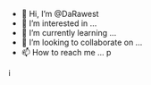 - 👋 Hi, I’m @DaRawest
- 👀 I’m interested in ...
- 🌱 I’m currently learning ...
- 💞️ I’m looking to collaborate on ...
- 📫 How to reach me ...
p
<!---
DaRawest/DaRawest is a ✨ special ✨ repository because its `README.md` (this file) appears on your GitHub profile.
You can click the Preview link to take a look at your changes.
--->
i
